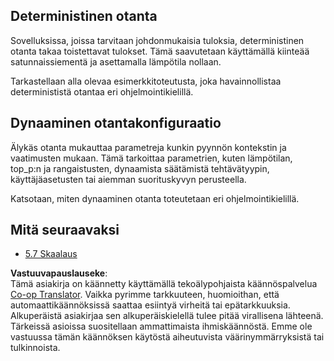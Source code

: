 <!--
CO_OP_TRANSLATOR_METADATA:
{
  "original_hash": "3cb0da3badd51d73ab78ebade2827d98",
  "translation_date": "2025-07-14T02:23:16+00:00",
  "source_file": "05-AdvancedTopics/mcp-sampling/README.md",
  "language_code": "fi"
}
-->
## Deterministinen otanta

Sovelluksissa, joissa tarvitaan johdonmukaisia tuloksia, deterministinen otanta takaa toistettavat tulokset. Tämä saavutetaan käyttämällä kiinteää satunnaissiementä ja asettamalla lämpötila nollaan.

Tarkastellaan alla olevaa esimerkkitoteutusta, joka havainnollistaa determinististä otantaa eri ohjelmointikielillä.

## Dynaaminen otantakonfiguraatio

Älykäs otanta mukauttaa parametreja kunkin pyynnön kontekstin ja vaatimusten mukaan. Tämä tarkoittaa parametrien, kuten lämpötilan, top_p:n ja rangaistusten, dynaamista säätämistä tehtävätyypin, käyttäjäasetusten tai aiemman suorituskyvyn perusteella.

Katsotaan, miten dynaaminen otanta toteutetaan eri ohjelmointikielillä.

## Mitä seuraavaksi

- [5.7 Skaalaus](../mcp-scaling/README.md)

**Vastuuvapauslauseke**:  
Tämä asiakirja on käännetty käyttämällä tekoälypohjaista käännöspalvelua [Co-op Translator](https://github.com/Azure/co-op-translator). Vaikka pyrimme tarkkuuteen, huomioithan, että automaattikäännöksissä saattaa esiintyä virheitä tai epätarkkuuksia. Alkuperäistä asiakirjaa sen alkuperäiskielellä tulee pitää virallisena lähteenä. Tärkeissä asioissa suositellaan ammattimaista ihmiskäännöstä. Emme ole vastuussa tämän käännöksen käytöstä aiheutuvista väärinymmärryksistä tai tulkinnoista.